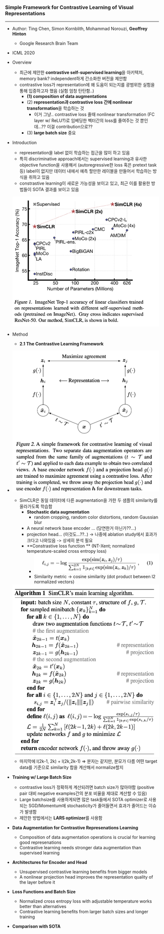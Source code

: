 ### Simple Framework for Contrastive Learning of Visual Representations

----

* Author: Ting Chen, Simon Kornblith, Mohammad Norouzi, **Geoffrey Hinton**
  * Google Research Brain Team
* ICML 2020



* Overview
  * 최근에 제안한 **contrastive self-supervised learning**을 아키텍처, memory bank? independent하게 간소화한 버전을 제안함
  * contrastive loss가 representation에 왜 도움이 되는지를 광범위한 실험을 통해 입증하고자 했음 (실험 엄청 탄탄함..)
    * **(1) composition of data augmentations**
    * (2) **representation과 contrastive loss 간에 nonlinear transformation**을 학습하는 것
      * 이거 그냥.. contrastive loss 줄때 nonlinear transformation (FC layer w/ ReLU?)로 임베딩한 벡터간의 loss를 줄여주는 것 뿐인데...?? 이걸 contribution으로??
    * (3) **large batch size** 중요



* Introduction

  * representation을 label 없이 학습하는 접근을 많이 하고 있음
  * 특히 discriminative approach에서는 supervised learning과 유사한 objective function을 사용해서 (autoregressive한 loss 혹은 pretext task 등) label이 없지만 데이터 내에서 예측 할만한 레이블을 만들어서 학습하는 방식을 취하고 있음
  * constrastive learning이 새로운 가능성을 보이고 있고, 최근 이를 활용한 방법들이 SOTA 결과를 보이고 있음

  ![Figure1](images/Figure1.png)

* Method

  * **2.1 The Contrastive Learning Framework**

* ![Figure2](images/Figure2.png)

  * SimCLR은 동일 데이터에 다른 augmentation을 가한 두 샘플의 similarity를 올라가도록 학습함
    * **Stochastic data augmentation**
      * random cropping, random color distortions, random Gaussian blur
    * A neural network base encoder ... (당연한거 아닌가??...)
    * projection head... (이것도...??..) -> 나중에 ablation study에서 효과가 크다고 나와있음 -> 상세히 분석 필요
    * **Constrastive loss function ** (NT-Xent; normalized temperature-scaled cross entropy loss)
      * <img src="images/Equation1.png" alt="Equation1" style="zoom:100%;" />
      * Similarity metric -> cosine similarity (dot product between l2 normalized vectors)

  <img src="images/Algorithm1.png" alt="Algorithm1" style="zoom:100%;" />

  * 마지막에 l(2k-1, 2k) + l(2k,2k-1) => 분자는 같지만, 분모가 다름 어떤 target data를 기준으로 similarity 합을 계산해서 normalize할지



* **Training w/ Large Batch Size**

  * contrastive loss가 정확하게 계산되려면 batch size가 많아야함 (positive pair 대비 negative examples간의 분포 비율을 제대로 계산할 수 있음)
  * Large batchsize를 사용하게되면 많은 task들에서 SOTA optimizer로 사용되는 SGD/Momentum에 stochasticity가 줄어들면서 효과가 줄어드는 이슈가 발생함
  * 제안한 방법에서는 **LARS optimizer**를 사용함

* **Data Augmentation for Contrastive Represenations Learning**

  * Composition of data augmentation operations is crucial for learning good represenations
  * Contrastive learning needs stronger data augmentation than supervised learning

* **Architectures for Encoder and Head**

  * Unsupervised contrastive learning benefits from bigger models
  * A nonlinear projection head improves the representation quality of the layer before it

* **Loss Functions and Batch Size**

  * Normalized cross entropy loss with adjustable temperature works better than alternatives
  * Contrastive learning benefits from larger batch sizes and longer training

* **Comparison with SOTA**

  